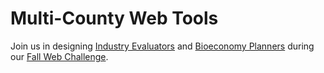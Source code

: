 # Multi-County Web Tools

<!--
Learn more at [Georgia Smart Communities Projects](http://smartcities.ipat.gatech.edu/georgia-smart) and participate 
-->

Join us in designing <a href="../../localsite/info" style="white-space: nowrap">Industry Evaluators</a> and 
<a href="../../localsite/info/#go=bioeconomy" style="white-space: nowrap">Bioeconomy Planners</a> during our [Fall&nbsp;Web&nbsp;Challenge](../challenge/).